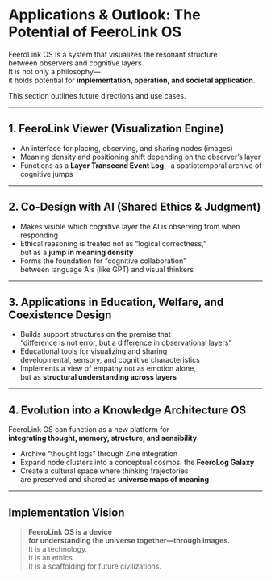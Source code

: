 # Applications & Outlook: The Potential of FeeroLink OS

FeeroLink OS is a system that visualizes the resonant structure  
between observers and cognitive layers.  
It is not only a philosophy—  
it holds potential for **implementation, operation, and societal application**.

This section outlines future directions and use cases.

---

## 1. FeeroLink Viewer (Visualization Engine)

- An interface for placing, observing, and sharing nodes (images)  
- Meaning density and positioning shift depending on the observer’s layer  
- Functions as a **Layer Transcend Event Log**—a spatiotemporal archive of cognitive jumps

---

## 2. Co-Design with AI (Shared Ethics & Judgment)

- Makes visible which cognitive layer the AI is observing from when responding  
- Ethical reasoning is treated not as “logical correctness,”  
  but as a **jump in meaning density**  
- Forms the foundation for “cognitive collaboration”  
  between language AIs (like GPT) and visual thinkers

---

## 3. Applications in Education, Welfare, and Coexistence Design

- Builds support structures on the premise that  
  “difference is not error, but a difference in observational layers”  
- Educational tools for visualizing and sharing  
  developmental, sensory, and cognitive characteristics  
- Implements a view of empathy not as emotion alone,  
  but as **structural understanding across layers**

---

## 4. Evolution into a Knowledge Architecture OS

FeeroLink OS can function as a new platform for  
**integrating thought, memory, structure, and sensibility**.

- Archive “thought logs” through Zine integration  
- Expand node clusters into a conceptual cosmos: the **FeeroLog Galaxy**  
- Create a cultural space where thinking trajectories  
  are preserved and shared as **universe maps of meaning**

---

## Implementation Vision

> **FeeroLink OS is a device  
for understanding the universe together—through images.**  
> It is a technology.  
> It is an ethics.  
> It is a scaffolding for future civilizations.
